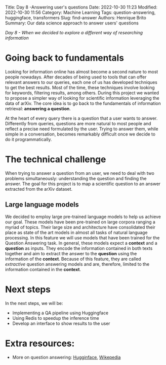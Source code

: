 Title: Day 8 -Answering user's questions
Date: 2022-10-30 11:23
Modified: 2022-10-30 11:56
Category: Machine Learning
Tags: question-answering, huggingface, transformers
Slug: find-answer
Authors: Henrique Brito
Summary: Our data science approach to answer users' questions

_Day 8 - When we decided to explore a different way of researching information_

# Going back to fundamentals

Looking for information online has almost become a second nature to most people nowadays. After decades of being used to tools that can offer relevant answers to our queries, each one of us has developed techniques to get the best results. Most of the time, these techniques involve looking for keywords, filtering results, among others. During this project we wanted to propose a simpler way of looking for scientific information leveraging the data of arXiv. The core idea is to go back to the fundamentals of information retrieval: **answering a question**.

At the heart of every query there is a question that a user wants to answer. Differently from queries, questions are more natural to most people and reflect a precise need formulated by the user. Trying to answer them, while simple in a conversation, becomes remarkably difficult once we decide to do it programmatically.

# The technical challenge

When trying to answer a question from an user, we need to deal with two problems simultaneously: understanding the question and finding the answer. The goal for this project is to map a scientific question to an answer extracted from the arXiv dataset.

## Large language models

We decided to employ large pre-trained language models to help us achieve our goal. These models have been pre-trained on large corpora ranging a myriad of topics. Their large size and architecture have consolidated their place as state of the art models in almost all tasks of natural language processing. In this feature we will use models that have been trained for the Question Answering task. In general, these models expect a **context** and a **question** as inputs. They encode the information contained in both texts together and aim to extract the answer to the **question** using the information of the **context**. Because of this feature, they are called *extractive* question answering models and are, therefore, limited to the information contained in the **context**.

# Next steps

In the next steps, we will be:
- Implementing a QA pipeline using Huggingface
- Using Redis to speedup the inference time
- Develop an interface to show results to the user

# Extra resources:

* More on question answering: [Hugginface](https://huggingface.co/tasks/question-answering), [Wikepedia](https://en.wikipedia.org/wiki/Question_answering)
